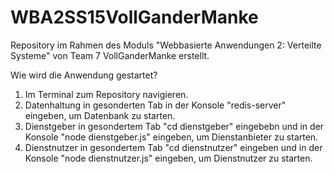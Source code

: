 # WBA2SS15VollGanderManke
Repository im Rahmen des Moduls "Webbasierte Anwendungen 2: Verteilte Systeme" von Team 7 VollGanderManke erstellt.


Wie wird die Anwendung gestartet?

  1. Im Terminal zum Repository navigieren.
  2. Datenhaltung in gesonderten Tab in der Konsole "redis-server" eingeben, um Datenbank zu starten.
  3. Dienstgeber in gesondertem Tab "cd dienstgeber" eingebebn und in der Konsole "node dienstgeber.js" eingeben,				um Dienstanbieter zu starten.
  4. Dienstnutzer in gesondertem Tab "cd dienstnutzer" eingeben und in der Konsole "node dienstnutzer.js" eingeben, um Dienstnutzer zu starten.


